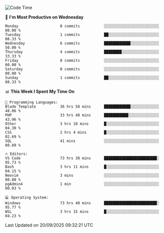 <!--START_SECTION:waka-->
![Code Time](http://img.shields.io/badge/Code%20Time-5%2C913%20hrs%207%20mins-blue)

📅 **I'm Most Productive on Wednesday** 

```text
Monday                   0 commits           ░░░░░░░░░░░░░░░░░░░░░░░░░   00.00 % 
Tuesday                  1 commits           ██░░░░░░░░░░░░░░░░░░░░░░░   08.33 % 
Wednesday                6 commits           ████████████░░░░░░░░░░░░░   50.00 % 
Thursday                 4 commits           ████████░░░░░░░░░░░░░░░░░   33.33 % 
Friday                   0 commits           ░░░░░░░░░░░░░░░░░░░░░░░░░   00.00 % 
Saturday                 0 commits           ░░░░░░░░░░░░░░░░░░░░░░░░░   00.00 % 
Sunday                   1 commits           ██░░░░░░░░░░░░░░░░░░░░░░░   08.33 % 
```


📊 **This Week I Spent My Time On** 

```text
💬 Programming Languages: 
Blade Template           36 hrs 58 mins      ████████████░░░░░░░░░░░░░   48.06 % 
PHP                      33 hrs 48 mins      ███████████░░░░░░░░░░░░░░   43.96 % 
Other                    3 hrs 18 mins       █░░░░░░░░░░░░░░░░░░░░░░░░   04.30 % 
CSS                      2 hrs 4 mins        █░░░░░░░░░░░░░░░░░░░░░░░░   02.69 % 
SQL                      41 mins             ░░░░░░░░░░░░░░░░░░░░░░░░░   00.89 % 

🔥 Editors: 
VS Code                  73 hrs 38 mins      ████████████████████████░   95.73 % 
Bash                     3 hrs 11 mins       █░░░░░░░░░░░░░░░░░░░░░░░░   04.15 % 
Neovim                   3 mins              ░░░░░░░░░░░░░░░░░░░░░░░░░   00.08 % 
pgAdmin4                 1 min               ░░░░░░░░░░░░░░░░░░░░░░░░░   00.03 % 

💻 Operating System: 
Windows                  73 hrs 40 mins      ████████████████████████░   95.77 % 
WSL                      3 hrs 15 mins       █░░░░░░░░░░░░░░░░░░░░░░░░   04.23 % 
```


 Last Updated on 20/09/2025 09:32:21 UTC
<!--END_SECTION:waka-->
